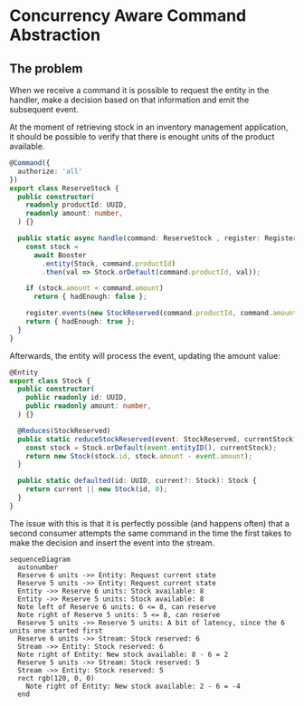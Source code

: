 # Concurrency Aware Command Abstraction
## The problem
When we receive a command it is possible to request the entity in the handler, make a decision based on that information and emit the subsequent event.

At the moment of retrieving stock in an inventory management application, it should be possible to verify that there is enought units of the product available.

```ts
@Command({
  authorize: 'all'
})
export class ReserveStock {
  public constructor(
    readonly productId: UUID,
    readonly amount: number,
  ) {}

  public static async handle(command: ReserveStock , register: Register): Promise<{ hadEnough: boolean }> {
    const stock = 
      await Booster
        .entity(Stock, command.productId)
        .then(val => Stock.orDefault(command.productId, val));

    if (stock.amount < command.amount)
      return { hadEnough: false };

    register.events(new StockReserved(command.productId, command.amount))
    return { hadEnough: true };
  }
}
```

Afterwards, the entity will process the event, updating the amount value:

```ts
@Entity
export class Stock {
  public constructor(
    public readonly id: UUID,
    public readonly amount: number,
  ) {}

  @Reduces(StockReserved)
  public static reduceStockReserved(event: StockReserved, currentStock?: Stock): Stock {
    const stock = Stock.orDefault(event.entityID(), currentStock);
    return new Stock(stock.id, stock.amount - event.amount);
  }

  public static defaulted(id: UUID, current?: Stock): Stock {
    return current || new Stock(id, 0);
  }
}
```

The issue with this is that it is perfectly possible (and happens often) that a second consumer attempts the same command in the time the first takes to make the decision and insert the event into the stream.

```mermaid
sequenceDiagram
  autonumber
  Reserve 6 units ->> Entity: Request current state
  Reserve 5 units ->> Entity: Request current state
  Entity ->> Reserve 6 units: Stock available: 8
  Entity ->> Reserve 5 units: Stock available: 8
  Note left of Reserve 6 units: 6 <= 8, can reserve
  Note right of Reserve 5 units: 5 <= 8, can reserve
  Reserve 5 units ->> Reserve 5 units: A bit of latency, since the 6 units one started first
  Reserve 6 units ->> Stream: Stock reserved: 6
  Stream ->> Entity: Stock reserved: 6
  Note right of Entity: New stock available: 8 - 6 = 2
  Reserve 5 units ->> Stream: Stock reserved: 5
  Stream ->> Entity: Stock reserved: 5
  rect rgb(120, 0, 0)
    Note right of Entity: New stock available: 2 - 6 = -4
  end
```

